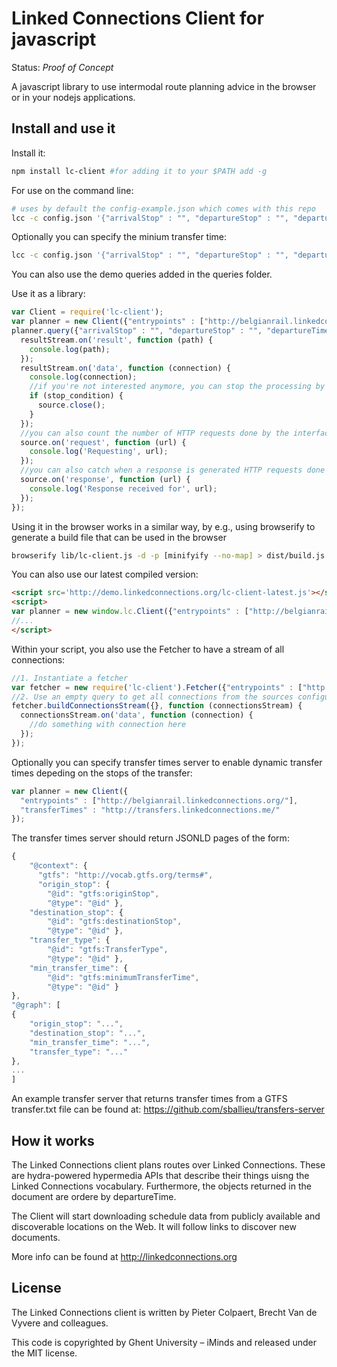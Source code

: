 # Linked Connections Client for javascript

Status: _Proof of Concept_

A javascript library to use intermodal route planning advice in the browser or in your nodejs applications.

## Install and use it

Install it:
```bash
npm install lc-client #for adding it to your $PATH add -g
```

For use on the command line:
```bash
# uses by default the config-example.json which comes with this repo
lcc -c config.json '{"arrivalStop" : "", "departureStop" : "", "departureTime": ""}'
```
Optionally you can specify the minium transfer time:
```bash
lcc -c config.json '{"arrivalStop" : "", "departureStop" : "", "departureTime": "", "minimumTransferTime": 60}'
```

You can also use the demo queries added in the queries folder.

Use it as a library:
```javascript
var Client = require('lc-client');
var planner = new Client({"entrypoints" : ["http://belgianrail.linkedconnections.org/"]});
planner.query({"arrivalStop" : "", "departureStop" : "", "departureTime": ""}, function (resultStream, source) {
  resultStream.on('result', function (path) {
    console.log(path);
  });
  resultStream.on('data', function (connection) {
    console.log(connection);
    //if you're not interested anymore, you can stop the processing by doing this
    if (stop_condition) {
      source.close();
    }
  });
  //you can also count the number of HTTP requests done by the interface as follows
  source.on('request', function (url) {
    console.log('Requesting', url);
  });
  //you can also catch when a response is generated HTTP requests done by the interface as follows
  source.on('response', function (url) {
    console.log('Response received for', url);
  });
});
```

Using it in the browser works in a similar way, by e.g., using browserify to generate a build file that can be used in the browser
```bash
browserify lib/lc-client.js -d -p [minifyify --no-map] > dist/build.js
```

You can also use our latest compiled version:
```html
<script src='http://demo.linkedconnections.org/lc-client-latest.js'></script>
<script>
var planner = new window.lc.Client({"entrypoints" : ["http://belgianrail.linkedconnections.org/"]});
//...
</script>
```

Within your script, you also use the Fetcher to have a stream of all connections:

```javascript
//1. Instantiate a fetcher
var fetcher = new require('lc-client').Fetcher({"entrypoints" : ["http://belgianrail.linkedconnections.org/"]});
//2. Use an empty query to get all connections from the sources configured in the fetcher
fetcher.buildConnectionsStream({}, function (connectionsStream) {
  connectionsStream.on('data', function (connection) {
    //do something with connection here
  });
});
```

Optionally you can specify transfer times server to enable dynamic transfer times depeding on the stops of the transfer:
```javascript
var planner = new Client({
  "entrypoints" : ["http://belgianrail.linkedconnections.org/"],
  "transferTimes" : "http://transfers.linkedconnections.me/"
});
```
The transfer times server should return JSONLD pages of the form:
```javascript
{
    "@context": {
      "gtfs": "http://vocab.gtfs.org/terms#",
      "origin_stop": {
        "@id": "gtfs:originStop",
        "@type": "@id" },
    "destination_stop": {
        "@id": "gtfs:destinationStop",
        "@type": "@id" },
    "transfer_type": {
        "@id": "gtfs:TransferType",
        "@type": "@id" },
    "min_transfer_time": {
        "@id": "gtfs:minimumTransferTime",
        "@type": "@id" }
},
"@graph": [
{
    "origin_stop": "...",
    "destination_stop": "...",
    "min_transfer_time": "...",
    "transfer_type": "..."
},
...
]
```
An example transfer server that returns transfer times from a GTFS transfer.txt file can be found at: https://github.com/sballieu/transfers-server

## How it works

The Linked Connections client plans routes over Linked Connections. These are hydra-powered hypermedia APIs that describe their things uisng the Linked Connections vocabulary. Furthermore, the objects returned in the document are ordere by departureTime.

The Client will start downloading schedule data from publicly available and discoverable locations on the Web. It will follow links to discover new documents.

More info can be found at http://linkedconnections.org

## License

The Linked Connections client is written by Pieter Colpaert, Brecht Van de Vyvere and colleagues.

This code is copyrighted by Ghent University – iMinds and released under the MIT license.
